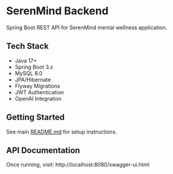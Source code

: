 # SerenMind Backend

Spring Boot REST API for SerenMind mental wellness application.

## Tech Stack
- Java 17+
- Spring Boot 3.x
- MySQL 8.0
- JPA/Hibernate
- Flyway Migrations
- JWT Authentication
- OpenAI Integration

## Getting Started

See main [README.md](../README.md) for setup instructions.

## API Documentation

Once running, visit: http://localhost:8080/swagger-ui.html


